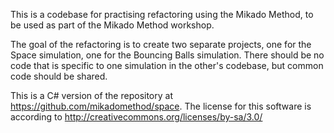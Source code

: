 This is a codebase for practising refactoring using the Mikado Method, to be used as part of the Mikado Method workshop.

The goal of the refactoring is to create two separate projects, one for the Space simulation, one for the Bouncing Balls simulation. There should be no code that is specific to one simulation in the other's codebase, but common code should be shared.

This is a C# version of the repository at https://github.com/mikadomethod/space. The license for this software is according to http://creativecommons.org/licenses/by-sa/3.0/
